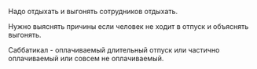 Надо отдыхать и выгонять сотрудников отдыхать. 

Нужно выяснять причины если человек не ходит в отпуск и объяснять выгонять. 

Саббатикал - оплачиваемый длительный отпуск или частично оплачиваемый или совсем не оплачиваемый. 